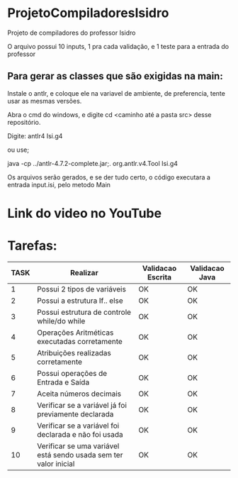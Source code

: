 # ProjetoCompiladoresIsidro

Projeto de compiladores do professor Isidro

O arquivo possui 10 inputs, 1 pra cada validação, e 1 teste para a entrada do professor

## Para gerar as classes que são exigidas na main:

Instale o antlr, e coloque ele na variavel de ambiente, de preferencia, tente usar as mesmas versões.

Abra o cmd do windows, e digite cd <caminho até a pasta src> desse repositório.

Digite: antlr4 Isi.g4

ou use;

java -cp ../antlr-4.7.2-complete.jar;. org.antlr.v4.Tool Isi.g4

Os arquivos serão gerados, e se der tudo certo, o código executara a entrada input.isi, pelo metodo Main

# Link do video no YouTube

# Tarefas:

| TASK | Realizar                                                         | Validacao Escrita | Validacao Java |
|------|------------------------------------------------------------------|-------------------|----------------|
| 1    | Possui 2 tipos de variáveis                                      | OK                | OK             |
| 2    | Possui a estrutura If.. else                                     | OK                | OK             |
| 3    | Possui estrutura de controle while/do while                      | OK                | OK             |
| 4    | Operações Aritméticas executadas corretamente                    | OK                | OK             |
| 5    | Atribuições realizadas corretamente                              | OK                | OK             |
| 6    | Possui operações de Entrada e Saída                              | OK                | OK             |
| 7    | Aceita números decimais                                          | OK                | OK             |
| 8    | Verificar se a variável já foi previamente declarada             | OK                | OK             |
| 9    | Verificar se a variável foi declarada e não foi usada            | OK                | OK             |
| 10   | Verificar se uma variável está sendo usada sem ter valor inicial | OK                | OK             |


